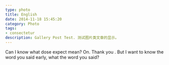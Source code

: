 ```yaml
---
type: photo
title: English
date: 2014-11-18 15:45:20
category: Photo
tags:
- consectetur
description: Gallery Post Test. 测试图片类文章的显示。
---
```


Can I know what dose expect mean? On. Thank you . But I want to know the word you said early, what the word you said?
